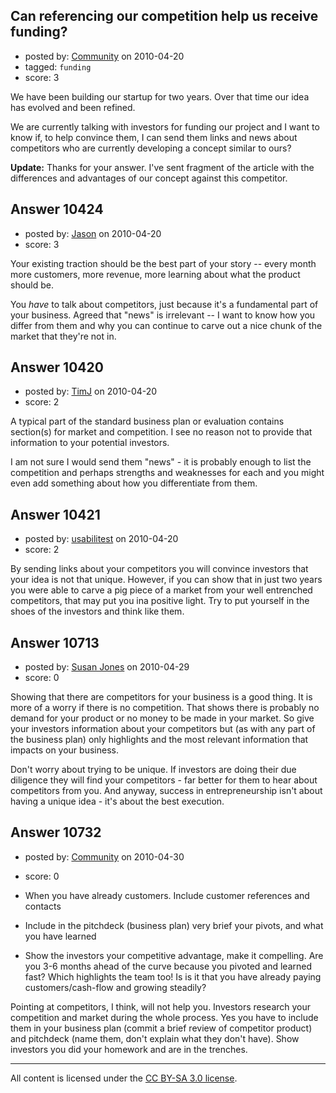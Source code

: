 ## Can referencing our competition help us receive funding?

- posted by: [Community](https://stackexchange.com/users/-1/-1-community) on 2010-04-20
- tagged: `funding`
- score: 3

We have been building our startup for two years.  Over that time our idea has evolved and been refined. 

We are currently talking with investors for funding our project and I want to know if, to help convince them, I can send them links and news about competitors who are currently developing a concept similar to ours?

**Update:** Thanks for your answer. I've sent fragment of the article with the differences and advantages of our concept against this competitor.




## Answer 10424

- posted by: [Jason](https://stackexchange.com/users/-1/2-jason) on 2010-04-20
- score: 3

Your existing traction should be the best part of your story -- every month more customers, more revenue, more learning about what the product should be.

You *have* to talk about competitors, just because it's a fundamental part of your business.  Agreed that "news" is irrelevant -- I want to know how you differ from them and why you can continue to carve out a nice chunk of the market that they're not in.



## Answer 10420

- posted by: [TimJ](https://stackexchange.com/users/-1/1172-timj) on 2010-04-20
- score: 2

A typical part of the standard business plan or evaluation contains section(s) for market and competition.  I see no reason not to provide that information to your potential investors.  

I am not sure I would send them "news" - it is probably enough to list the competition and perhaps strengths and weaknesses for each and you might even add something about how you differentiate from them.




## Answer 10421

- posted by: [usabilitest](https://stackexchange.com/users/-1/3024-usabilitest) on 2010-04-20
- score: 2

By sending links about your competitors you will convince investors that your idea is not that unique. However, if you can show that in just two years you were able to carve a pig piece of a market from your well entrenched competitors, that may put you ina  positive light. Try to put yourself in the shoes of the investors and think like them.


## Answer 10713

- posted by: [Susan Jones](https://stackexchange.com/users/-1/2737-susan-jones) on 2010-04-29
- score: 0

Showing that there are competitors for your business is a good thing. It is more of a worry if there is no competition. That shows there is probably no demand for your product or no money to be made in your market. So give your investors information about your competitors but (as with any part of the business plan) only highlights and the most relevant information that impacts on your business.

Don't worry about trying to be unique. If investors are doing their due diligence they will find your competitors - far better for them to hear about competitors from you. And anyway, success in entrepreneurship isn't about having a unique idea - it's about the best execution.



## Answer 10732

- posted by: [Community](https://stackexchange.com/users/-1/-1-community) on 2010-04-30
- score: 0

 - When you have already customers. Include customer references and contacts
 - Include in the pitchdeck (business plan) very brief your pivots, and what you have learned
 - Show the investors your competitive advantage, make it compelling. Are you 3-6 months ahead of the curve because you pivoted and learned fast? Which highlights the team too! Is is it that you have already paying customers/cash-flow and growing steadily?

Pointing at competitors, I think, will not help you. Investors research your competition and market during the whole process. Yes you have to include them in your business plan (commit a brief review of competitor product) and pitchdeck (name them, don't explain what they don't have). Show investors you did your homework and are in the trenches.





---

All content is licensed under the [CC BY-SA 3.0 license](https://creativecommons.org/licenses/by-sa/3.0/).
